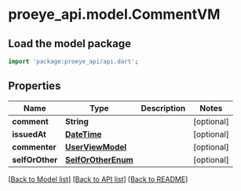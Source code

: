 # proeye_api.model.CommentVM

## Load the model package
```dart
import 'package:proeye_api/api.dart';
```

## Properties
Name | Type | Description | Notes
------------ | ------------- | ------------- | -------------
**comment** | **String** |  | [optional] 
**issuedAt** | [**DateTime**](DateTime.md) |  | [optional] 
**commenter** | [**UserViewModel**](UserViewModel.md) |  | [optional] 
**selfOrOther** | [**SelfOrOtherEnum**](SelfOrOtherEnum.md) |  | [optional] 

[[Back to Model list]](../README.md#documentation-for-models) [[Back to API list]](../README.md#documentation-for-api-endpoints) [[Back to README]](../README.md)


